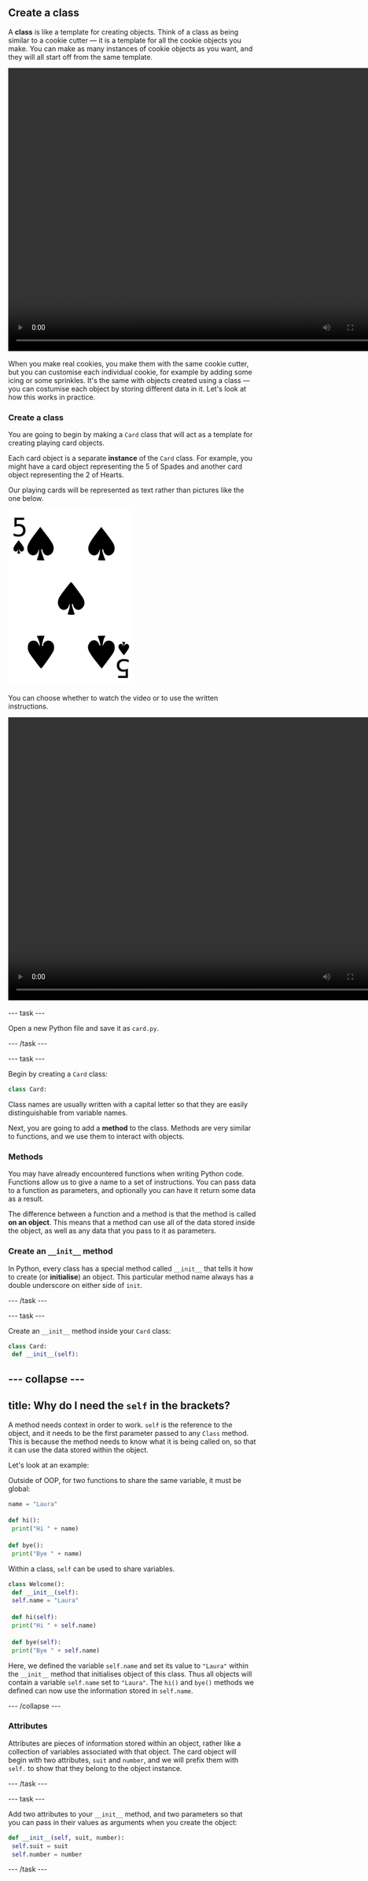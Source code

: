 ## Create a class

A **class** is like a template for creating objects. Think of a class as being similar to a cookie cutter — it is a template for all the cookie objects you make. You can make as many instances of cookie objects as you want, and they will all start off from the same template. 

<video width="768" height="576" controls>
<source src="resources/Cementyourknowledgeofobjects_sd.mp4" type="video/mp4">
Your browser does not support the video tag, so try FireFox or Chrome.
</video>

When you make real cookies, you make them with the same cookie cutter, but you can customise each individual cookie, for example by adding some icing or some sprinkles. It's the same with objects created using a class — you can costumise each object by storing different data in it. Let's look at how this works in practice.

### Create a class

You are going to begin by making a `Card` class that will act as a template for creating playing card objects.

Each card object is a separate **instance** of the `Card` class. For example, you might have a card object representing the 5 of Spades and another card object representing the 2 of Hearts.

Our playing cards will be represented as text rather than pictures like the one below.

![Five of spades](images/five-of-spades.png)

You can choose whether to watch the video or to use the written instructions.

<video width="768" height="576" controls>
<source src="resources/clip1.mp4" type="video/mp4">
Your browser does not support the video tag, so try FireFox or Chrome.
</video>

--- task ---

Open a new Python file and save it as `card.py`.

--- /task ---

--- task ---

Begin by creating a `Card` class:

```python
class Card:
```

Class names are usually written with a capital letter so that they are easily distinguishable from variable names.

Next, you are going to add a **method** to the class. Methods are very similar to functions, and we use them to interact with objects.

### Methods

You may have already encountered functions when writing Python code. Functions allow us to give a name to a set of instructions. You can pass data to a function as parameters, and optionally you can have it return some data as a result.

The difference between a function and a method is that the method is called **on an object**. This means that a method can use all of the data stored inside the object, as well as any data that you pass to it as parameters.

### Create an `__init__` method

In Python, every class has a special method called `__init__` that tells it how to create (or **initialise**) an object. This particular method name always has a double underscore on either side of `init`.

--- /task ---

--- task ---

Create an `__init__` method inside your `Card` class:

```python
class Card:
 def __init__(self):
```

--- collapse ---
---
title: Why do I need the `self` in the brackets?
---
A method needs context in order to work. `self` is the reference to the object, and it needs to be the first parameter passed to any `Class` method. This is because the method needs to know what it is being called on, so that it can use the data stored within the object.

Let's look at an example:

Outside of OOP, for two functions to share the same variable, it must be global:

```python
name = "Laura"

def hi():
 print("Hi " + name)

def bye():
 print("Bye " + name)
```

Within a class, `self` can be used to share variables.

```python
class Welcome():
 def __init__(self):
 self.name = "Laura"

 def hi(self):
 print("Hi " + self.name)

 def bye(self):
 print("Bye " + self.name)
```

Here, we defined the variable `self.name` and set its value to `"Laura"` within the `__init__` method that initialises object of this class. Thus all objects will contain a variable `self.name` set to `"Laura"`. The `hi()` and `bye()` methods we defined can now use the information stored in `self.name`.

--- /collapse ---

### Attributes

Attributes are pieces of information stored within an object, rather like a collection of variables associated with that object. The card object will begin with two attributes, `suit` and `number`, and we will prefix them with `self.` to show that they belong to the object instance.

--- /task ---

--- task ---

Add two attributes to your `__init__` method, and two parameters so that you can pass in their values as arguments when you create the object:

```python
def __init__(self, suit, number):
 self.suit = suit
 self.number = number
```

--- /task ---

